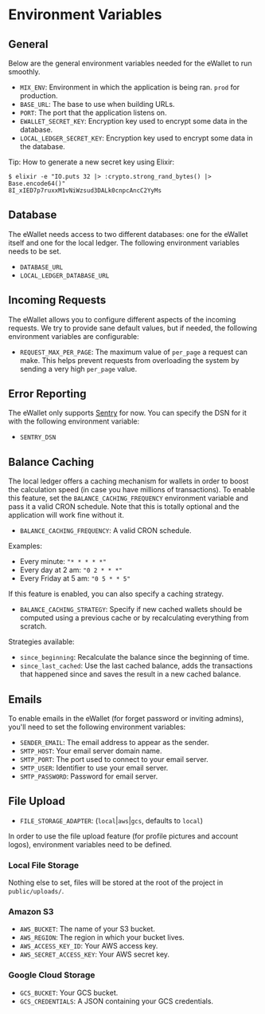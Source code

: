 # Environment Variables

## General

Below are the general environment variables needed for the eWallet to run smoothly.

-   `MIX_ENV`: Environment in which the application is being ran. `prod` for production.
-   `BASE_URL`: The base to use when building URLs.
-   `PORT`: The port that the application listens on.
-   `EWALLET_SECRET_KEY`: Encryption key used to encrypt some data in the database.
-   `LOCAL_LEDGER_SECRET_KEY`: Encryption key used to encrypt some data in the database.

Tip: How to generate a new secret key using Elixir:

```
$ elixir -e "IO.puts 32 |> :crypto.strong_rand_bytes() |> Base.encode64()"
8I_xIED7p7ruxxM1vNiWzsud3DALk0cnpcAncC2YyMs
```

## Database

The eWallet needs access to two different databases: one for the eWallet itself and one for the local ledger. The following environment variables needs to be set.

-   `DATABASE_URL`
-   `LOCAL_LEDGER_DATABASE_URL`

## Incoming Requests

The eWallet allows you to configure different aspects of the incoming requests.
We try to provide sane default values, but if needed, the following environment variables are configurable:

-   `REQUEST_MAX_PER_PAGE`: The maximum value of `per_page` a request can make. This helps prevent requests from overloading the system by sending a very high `per_page` value.

## Error Reporting

The eWallet only supports [Sentry](https://sentry.io/welcome/) for now. You can specify the DSN for it with the following environment variable:

-   `SENTRY_DSN`

## Balance Caching

The local ledger offers a caching mechanism for wallets in order to boost the calculation speed (in case you have millions of transactions). To enable this feature, set the `BALANCE_CACHING_FREQUENCY` environment variable and pass it a valid CRON schedule. Note that this is totally optional and the application will work fine without it.

-   `BALANCE_CACHING_FREQUENCY`: A valid CRON schedule.

Examples:

-   Every minute: `"* * * * *"`
-   Every day at 2 am: `"0 2 * * *"`
-   Every Friday at 5 am: `"0 5 * * 5"`

If this feature is enabled, you can also specify a caching strategy.

-   `BALANCE_CACHING_STRATEGY`: Specify if new cached wallets should be computed using a previous cache or by recalculating everything from scratch.

Strategies available:

-   `since_beginning`: Recalculate the balance since the beginning of time.
-   `since_last_cached`: Use the last cached balance, adds the transactions that happened since and saves the result in a new cached balance.

## Emails

To enable emails in the eWallet (for forget password or inviting admins), you'll need to set the following environment variables:

-   `SENDER_EMAIL`: The email address to appear as the sender.
-   `SMTP_HOST`: Your email server domain name.
-   `SMTP_PORT`: The port used to connect to your email server.
-   `SMTP_USER`: Identifier to use your email server.
-   `SMTP_PASSWORD`: Password for email server.

## File Upload

-   `FILE_STORAGE_ADAPTER`: (`local`|`aws`|`gcs`, defaults to `local`)

In order to use the file upload feature (for profile pictures and account logos), environment variables need to be defined.

### Local File Storage

Nothing else to set, files will be stored at the root of the project in `public/uploads/`.

### Amazon S3

-   `AWS_BUCKET`: The name of your S3 bucket.
-   `AWS_REGION`: The region in which your bucket lives.
-   `AWS_ACCESS_KEY_ID`: Your AWS access key.
-   `AWS_SECRET_ACCESS_KEY`: Your AWS secret key.

### Google Cloud Storage

-   `GCS_BUCKET`: Your GCS bucket.
-   `GCS_CREDENTIALS`: A JSON containing your GCS credentials.
